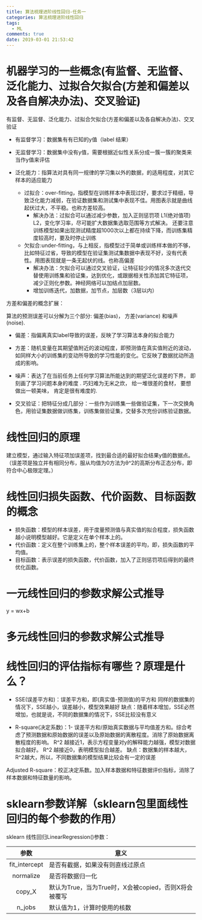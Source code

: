 ```yaml
---
title: 算法梳理进阶线性回归-任务一
categories: 算法梳理进阶线性回归
tags:
  - ML
comments: true
date: 2019-03-01 21:53:42
---
```


# 机器学习的一些概念(有监督、无监督、泛化能力、过拟合欠拟合(方差和偏差以及各自解决办法)、交叉验证)

有监督、无监督、泛化能力、过拟合欠拟合(方差和偏差以及各自解决办法)、交叉验证

<!--more-->

* 有监督学习：数据集有有已知的y值（label 结果）
* 无监督学习：数据集中没有y值，需要根据近似性关系分成一簇一簇的聚类来当作y值来评估

* 泛化能力：指算法对具有同一规律的学习集以外的数据，的适用程度，对其它样本的适应能力
  * 过拟合：over-fitting，指模型在训练样本中表现过好，要求过于精细，导致泛化能力减弱，在验证数据集和测试集中表现不佳。用图表示就是曲线起伏过大，不平稳。也称方差较高。
    * 解决办法：过拟合可以通过减少参数，加入正则惩罚项 L1(绝对值项) L2，变化学习率，尽可能扩大数据集选取范围等方式解决。
还要注意训练模型如果出现测试精度超1000次以上都在持续下降，而训练集精度较高时，要及时停止训练
  * 欠拟合:under-fitting，与上相反，指模型过于简单或训练样本做的不够，比如特征过省，导致的模型在验证集测试集数据中表现不好，没有代表性。用图表现就是一条无起伏的线。也称高偏差
    * 解决办法：欠拟合可以通过交叉验证，让特征较少的情况多次迭代交替使用训练集和验证集，达到优化，或跟据相关性添加其它特征项，减少正则化参数。神经网络可以加结点加层数。
    * 增加训练迭代，加数据，加节点，加层数（3层以内）

方差和偏差的概念扩展：

算法的预测误差可以分解为三个部分: 偏差(bias)， 方差(variance) 和噪声(noise).

* 偏差：指偏离真实label导致的误差，反映了学习算法本身的拟合能力
* 方差：随机变量在其期望值附近的波动程度，即预测值在真实值附近的波动，如同样大小的训练集的变动所导致的学习性能的变化。它反映了数据扰动所造成的影响。
* 噪声：表达了在当前任务上任何学习算法所能达到的期望泛化误差的下界， 即 刻画了学习问题本身的难度 . 巧妇难为无米之炊， 给一堆很差的食材， 要想做出一顿美味， 肯定是很有难度的.

* 交叉验证：把特征分成几部分：一些作为训练集一些做验证集，下一次交换角色，用验证集数据做训练集，训练集做验证集，交替多次充份训练验证数据。

# 线性回归的原理

建立模型，通过输入特征项加误差项，找到最合适的最好拟合结果y值的数据点。
（误差项是独立并有相同分布，服从均值为0方法为θ^2的高斯分布正态分布，即符合中心极限定理。）

# 线性回归损失函数、代价函数、目标函数的概念

* 损失函数：模型的样本误差，用于度量预测值与真实值的拟合程度，损失函数越小说明模型越好。它是定义在单个样本上的。
* 代价函数：定义在整个训练集上的，整个样本误差的平均，即，损失函数的平均值。
* 目标函数：表示误差的损失函数，代价函数，加入了正则惩罚项后得到的最终优化函数。

# 一元线性回归的参数求解公式推导

y = wx+b

# 多元线性回归的参数求解公式推导

# 线性回归的评估指标有哪些？原理是什么？

* SSE(误差平方和)：误差平方和，即(真实值-预测值)的平方和 
同样的数据集的情况下，SSE越小，误差越小，模型效果越好
  缺点：随着样本增加，SSE必然增加，也就是说，不同的数据集的情况下，SSE比较没有意义

* R-square(决定系数)：1- 误差平方和/原始真实数据与平均值差方和。综合考虑了预测数据和原始数据的误差以及原始数据的离散程度。消除了原始数据离散程度的影响。
R^2 越接近1，表示方程变量对y的解释能力越强，模型对数据拟合越好。
R^2 越接近0，表明模型拟合越差。
缺点：数据集的样本越大，R^2越大，所以，不同数据集的模型结果比较会有一定的误差

Adjusted R-square：校正决定系数。加入样本数据和特征数据评价指标，消除了样本数据和特征数量的影响。

# sklearn参数详解（sklearn包里面线性回归的每个参数的作用）

sklearn 线性回归LinearRegression()参数：

| 参数 | 意义 |
|:---:|---|
| fit_intercept | 是否有截据，如果没有则直线过原点 |
| normalize | 是否将数据归一化 |
| copy_X | 默认为True，当为True时，X会被copied，否则X将会被覆写 |
| n_jobs | 默认值为1，计算时使用的核数 |